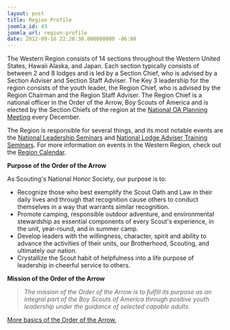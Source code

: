 ```yaml
---
layout: post
title: Region Profile
joomla_id: 43
joomla_url: region-profile
date: 2012-09-16 22:20:38.000000000 -06:00
---
```

<p>The Western Region consists of 14 sections throughout the Western United States, Hawaii Alaska, and Japan. Each section typically consists of between 2 and 8 lodges and is led by a Section Chief, who is advised by a Section Adviser and Section Staff Adviser. The Key 3 leadership for the region consists of the youth leader, the Region Chief, who is advised by the Region Chairman and the Region Staff Adviser. The Region Chief is a national officer in the Order of the Arrow, Boy Scouts of America and is elected by the Section Chiefs of the region at the <a href="index.php?option=com_content&amp;view=article&amp;id=150&amp;Itemid=237">National OA Planning Meeting</a> every December.</p>
<p>The Region is responsible for several things, and its most notable events are the <a href="index.php?option=com_content&amp;view=article&amp;id=157&amp;Itemid=244">National Leadership Seminars</a> and <a href="index.php?option=com_content&amp;view=article&amp;id=158&amp;Itemid=245">National Lodge Adviser Training Seminars</a>. For more information on events in the Western Region, check out the <a href="calendar">Region Calendar</a>.</p>
<p><strong>Purpose of the Order of the Arrow</strong></p>
<p>As Scouting's National Honor Society, our purpose is to:</p>
<ul>
<li>Recognize those who best exemplify the Scout Oath and Law in their daily lives and through that recognition cause others to conduct themselves in a way that warrants similar recognition.</li>
<li>Promote camping, responsible outdoor adventure, and environmental stewardship as essential components of every Scout's experience, in the unit, year-round, and in summer camp.</li>
<li>Develop leaders with the willingness, character, spirit and ability to advance the activities of their units, our Brotherhood, Scouting, and ultimately our nation.</li>
<li>Crystallize the Scout habit of helpfulness into a life purpose of leadership in cheerful service to others.</li>
</ul>
<p><strong> Mission of the Order of the Arrow</strong></p>
<blockquote>
<p><em>The mission of the Order of the Arrow is to fulfill its purpose as an integral part of the Boy Scouts of America through positive youth leadership under the guidance of selected capable adults.</em></p>
</blockquote>
<p><a href="http://www.oa-bsa.org/misc/basics/" target="_blank">More basics of the Order of the Arrow.</a><em><br /></em></p>
